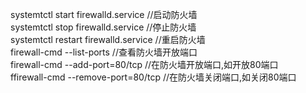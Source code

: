 systemtctl start firewalld.service  //启动防火墙  
systemtctl stop firewalld.service   //停止防火墙  
systemtctl restart firewalld.service //重启防火墙  
firewall-cmd --list-ports   //查看防火墙开放端口    
firewall-cmd --add-port=80/tcp    //在防火墙开放端口,如开放80端口  
ffirewall-cmd --remove-port=80/tcp    //在防火墙关闭端口,如关闭80端口  


